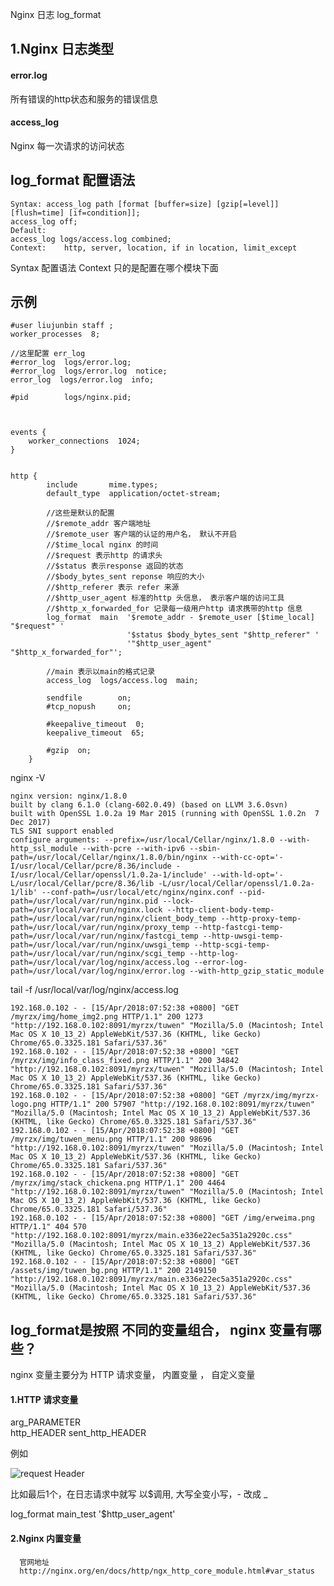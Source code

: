 Nginx 日志 log_format

## 1.Nginx 日志类型

#### error.log
所有错误的http状态和服务的错误信息

#### access_log
Nginx 每一次请求的访问状态


## log_format 配置语法

    Syntax:	access_log path [format [buffer=size] [gzip[=level]] [flush=time] [if=condition]];
    access_log off;
    Default:	
    access_log logs/access.log combined;
    Context:	http, server, location, if in location, limit_except
    
    
Syntax 配置语法
Context 只的是配置在哪个模块下面
## 示例



    #user liujunbin staff ;
    worker_processes  8;
    
    //这里配置 err_log
    #error_log  logs/error.log;
    #error_log  logs/error.log  notice;
    error_log  logs/error.log  info;
    
    #pid        logs/nginx.pid;
    
    
    
    events {
        worker_connections  1024;
    }
    
    
    http {
            include       mime.types;
            default_type  application/octet-stream;
        
            //这些是默认的配置
            //$remote_addr 客户端地址
            //$remote_user 客户端的认证的用户名， 默认不开启
            //$time_local nginx 的时间
            //$request 表示http 的请求头
            //$status 表示response 返回的状态
            //$body_bytes_sent reponse 响应的大小
            //$http_referer 表示 refer 来源 
            //$http_user_agent 标准的http 头信息， 表示客户端的访问工具
            //$http_x_forwarded_for 记录每一级用户http 请求携带的http 信息
            log_format  main  '$remote_addr - $remote_user [$time_local] "$request" '
                              '$status $body_bytes_sent "$http_referer" '
                              '"$http_user_agent" "$http_x_forwarded_for"';
        
            //main 表示以main的格式记录
            access_log  logs/access.log  main;
        
            sendfile        on;
            #tcp_nopush     on;
        
            #keepalive_timeout  0;
            keepalive_timeout  65;
        
            #gzip  on;
        }

nginx -V

    nginx version: nginx/1.8.0
    built by clang 6.1.0 (clang-602.0.49) (based on LLVM 3.6.0svn)
    built with OpenSSL 1.0.2a 19 Mar 2015 (running with OpenSSL 1.0.2n  7 Dec 2017)
    TLS SNI support enabled
    configure arguments: --prefix=/usr/local/Cellar/nginx/1.8.0 --with-http_ssl_module --with-pcre --with-ipv6 --sbin-path=/usr/local/Cellar/nginx/1.8.0/bin/nginx --with-cc-opt='-I/usr/local/Cellar/pcre/8.36/include -I/usr/local/Cellar/openssl/1.0.2a-1/include' --with-ld-opt='-L/usr/local/Cellar/pcre/8.36/lib -L/usr/local/Cellar/openssl/1.0.2a-1/lib' --conf-path=/usr/local/etc/nginx/nginx.conf --pid-path=/usr/local/var/run/nginx.pid --lock-path=/usr/local/var/run/nginx.lock --http-client-body-temp-path=/usr/local/var/run/nginx/client_body_temp --http-proxy-temp-path=/usr/local/var/run/nginx/proxy_temp --http-fastcgi-temp-path=/usr/local/var/run/nginx/fastcgi_temp --http-uwsgi-temp-path=/usr/local/var/run/nginx/uwsgi_temp --http-scgi-temp-path=/usr/local/var/run/nginx/scgi_temp --http-log-path=/usr/local/var/log/nginx/access.log --error-log-path=/usr/local/var/log/nginx/error.log --with-http_gzip_static_module        
            
tail -f /usr/local/var/log/nginx/access.log
        
    192.168.0.102 - - [15/Apr/2018:07:52:38 +0800] "GET /myrzx/img/home_img2.png HTTP/1.1" 200 1273 "http://192.168.0.102:8091/myrzx/tuwen" "Mozilla/5.0 (Macintosh; Intel Mac OS X 10_13_2) AppleWebKit/537.36 (KHTML, like Gecko) Chrome/65.0.3325.181 Safari/537.36"
    192.168.0.102 - - [15/Apr/2018:07:52:38 +0800] "GET /myrzx/img/info_class_fixed.png HTTP/1.1" 200 34842 "http://192.168.0.102:8091/myrzx/tuwen" "Mozilla/5.0 (Macintosh; Intel Mac OS X 10_13_2) AppleWebKit/537.36 (KHTML, like Gecko) Chrome/65.0.3325.181 Safari/537.36"
    192.168.0.102 - - [15/Apr/2018:07:52:38 +0800] "GET /myrzx/img/myrzx-logo.png HTTP/1.1" 200 57907 "http://192.168.0.102:8091/myrzx/tuwen" "Mozilla/5.0 (Macintosh; Intel Mac OS X 10_13_2) AppleWebKit/537.36 (KHTML, like Gecko) Chrome/65.0.3325.181 Safari/537.36"
    192.168.0.102 - - [15/Apr/2018:07:52:38 +0800] "GET /myrzx/img/tuwen_menu.png HTTP/1.1" 200 98696 "http://192.168.0.102:8091/myrzx/tuwen" "Mozilla/5.0 (Macintosh; Intel Mac OS X 10_13_2) AppleWebKit/537.36 (KHTML, like Gecko) Chrome/65.0.3325.181 Safari/537.36"
    192.168.0.102 - - [15/Apr/2018:07:52:38 +0800] "GET /myrzx/img/stack_chickena.png HTTP/1.1" 200 4464 "http://192.168.0.102:8091/myrzx/tuwen" "Mozilla/5.0 (Macintosh; Intel Mac OS X 10_13_2) AppleWebKit/537.36 (KHTML, like Gecko) Chrome/65.0.3325.181 Safari/537.36"
    192.168.0.102 - - [15/Apr/2018:07:52:38 +0800] "GET /img/erweima.png HTTP/1.1" 404 570 "http://192.168.0.102:8091/myrzx/main.e336e22ec5a351a2920c.css" "Mozilla/5.0 (Macintosh; Intel Mac OS X 10_13_2) AppleWebKit/537.36 (KHTML, like Gecko) Chrome/65.0.3325.181 Safari/537.36"
    192.168.0.102 - - [15/Apr/2018:07:52:38 +0800] "GET /assets/img/tuwen_bg.png HTTP/1.1" 200 2149150 "http://192.168.0.102:8091/myrzx/main.e336e22ec5a351a2920c.css" "Mozilla/5.0 (Macintosh; Intel Mac OS X 10_13_2) AppleWebKit/537.36 (KHTML, like Gecko) Chrome/65.0.3325.181 Safari/537.36"      
      
      
## log_format是按照 不同的变量组合， nginx 变量有哪些？

nginx 变量主要分为 HTTP 请求变量， 内置变量 ， 自定义变量

#### 1.HTTP 请求变量 

arg_PARAMETER  
http_HEADER
sent_http_HEADER

例如 

![request Header](./assets/nginx-1.png)


比如最后1个，在日志请求中就写 以$调用, 大写全变小写，- 改成 _

log_format main_test '$http_user_agent'
      
      
#### 2.Nginx 内置变量 

      官网地址
      http://nginx.org/en/docs/http/ngx_http_core_module.html#var_status

      